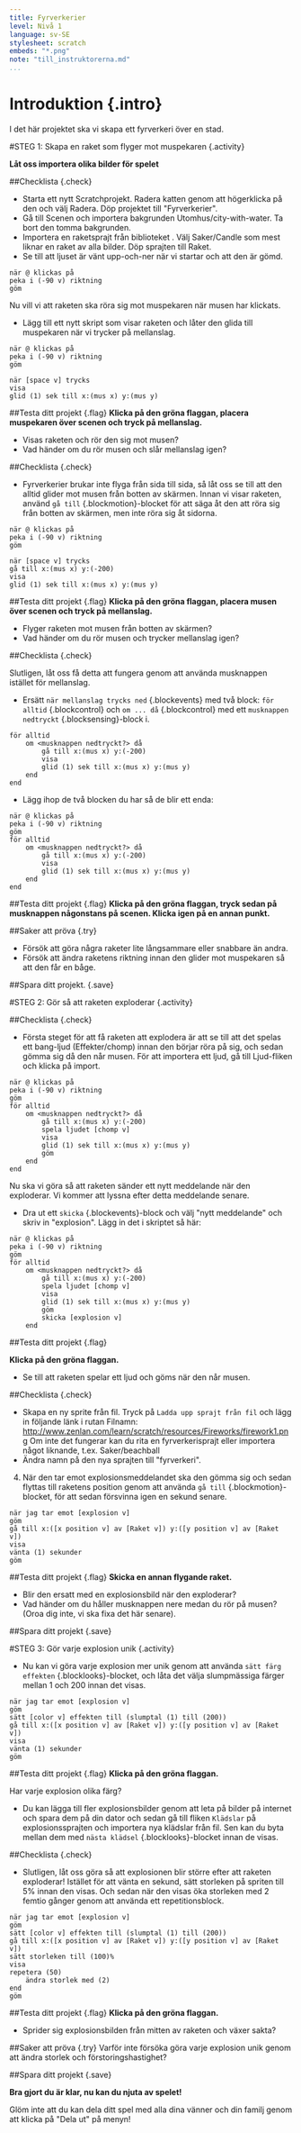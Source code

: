 ```yaml
---
title: Fyrverkerier
level: Nivå 1
language: sv-SE
stylesheet: scratch
embeds: "*.png"
note: "till_instruktorerna.md"
...
```


# Introduktion {.intro}

I det här projektet ska vi skapa ett fyrverkeri över en stad. 

#STEG 1: Skapa en raket som flyger mot muspekaren {.activity}

__Låt oss importera olika bilder för spelet__

##Checklista {.check}

+ Starta ett nytt Scratchprojekt. Radera katten genom att högerklicka på den och välj Radera. Döp projektet till "Fyrverkerier".
+ Gå till Scenen och importera bakgrunden Utomhus/city-with-water. Ta bort den tomma bakgrunden.
+ Importera en raketsprajt från biblioteket <img alt="" class="inline" src="int-library.png">. Välj Saker/Candle som mest liknar en raket av alla bilder. Döp sprajten till Raket.
+ Se till att ljuset är vänt upp-och-ner när vi startar och att den är gömd.

```blocks
när @ klickas på
peka i (-90 v) riktning
göm
```

Nu vill vi att raketen ska röra sig mot muspekaren när musen har klickats. 

+ Lägg till ett nytt skript som visar raketen och låter den glida till muspekaren när vi trycker på mellanslag.

```blocks
när @ klickas på
peka i (-90 v) riktning
göm

när [space v] trycks
visa
glid (1) sek till x:(mus x) y:(mus y)
```
	
##Testa ditt projekt {.flag}
__Klicka på den gröna flaggan, placera muspekaren över scenen och tryck på mellanslag.__

+ Visas raketen och rör den sig mot musen?
+ Vad händer om du rör musen och slår mellanslag igen?

##Checklista {.check}

+ Fyrverkerier brukar inte flyga från sida till sida, så låt oss se till att den alltid glider mot musen från botten av skärmen. Innan vi visar raketen, använd `gå till` {.blockmotion}-blocket för att säga åt den att röra sig från botten av skärmen, men inte röra sig åt sidorna. 

```blocks
när @ klickas på
peka i (-90 v) riktning
göm

när [space v] trycks
gå till x:(mus x) y:(-200)
visa
glid (1) sek till x:(mus x) y:(mus y)
```

##Testa ditt projekt {.flag}
__Klicka på den gröna flaggan, placera musen över scenen och tryck på mellanslag.__
+ Flyger raketen mot musen från botten av skärmen? 
+ Vad händer om du rör musen och trycker mellanslag igen?

##Checklista {.check}

Slutligen, låt oss få detta att fungera genom att använda musknappen istället för mellanslag. 
+ Ersätt `när mellanslag trycks ned` {.blockevents} med två block: `för alltid` {.blockcontrol} och `om ... då` {.blockcontrol} med ett `musknappen nedtryckt` {.blocksensing}-block i.

```blocks
för alltid
    om <musknappen nedtryckt?> då
        gå till x:(mus x) y:(-200)
        visa
        glid (1) sek till x:(mus x) y:(mus y)
    end
end
```

+ Lägg ihop de två blocken du har så de blir ett enda: 

```blocks
när @ klickas på
peka i (-90 v) riktning
göm
för alltid
    om <musknappen nedtryckt?> då
        gå till x:(mus x) y:(-200)
        visa
        glid (1) sek till x:(mus x) y:(mus y)
    end
end
```

##Testa ditt projekt {.flag}
__Klicka på den gröna flaggan, tryck sedan på musknappen någonstans på scenen. Klicka igen på en annan punkt.__ 

##Saker att pröva {.try}
+ Försök att göra några raketer lite långsammare eller snabbare än andra. 
+ Försök att ändra raketens riktning innan den glider mot muspekaren så att den får en båge. 

##Spara ditt projekt. {.save}

#STEG 2: Gör så att raketen exploderar {.activity}

##Checklista {.check}

+ Första steget för att få raketen att explodera är att se till att det spelas ett bang-ljud (Effekter/chomp) innan den börjar röra på sig, och sedan gömma sig då den når musen. För att importera ett ljud, gå till Ljud-fliken och klicka på import.

```blocks
när @ klickas på
peka i (-90 v) riktning
göm
för alltid
    om <musknappen nedtryckt?> då
        gå till x:(mus x) y:(-200)
        spela ljudet [chomp v]
        visa
        glid (1) sek till x:(mus x) y:(mus y)
		göm
    end
end
```
Nu ska vi göra så att raketen sänder ett nytt meddelande när den exploderar. Vi kommer att lyssna efter detta meddelande senare.
+ Dra ut ett `skicka` {.blockevents}-block och välj "nytt meddelande" och skriv in "explosion". Lägg in det i skriptet så här:

```blocks
när @ klickas på
peka i (-90 v) riktning
göm
för alltid
    om <musknappen nedtryckt?> då
        gå till x:(mus x) y:(-200)
        spela ljudet [chomp v]
        visa
        glid (1) sek till x:(mus x) y:(mus y)
        göm
        skicka [explosion v]
    end
```

##Testa ditt projekt {.flag}

__Klicka på den gröna flaggan.__ 
+ Se till att raketen spelar ett ljud och göms när den når musen. 

##Checklista {.check}

+ Skapa en ny sprite från fil. Tryck på `Ladda upp sprajt från fil` och lägg in följande länk i rutan Filnamn: http://www.zenlan.com/learn/scratch/resources/Fireworks/firework1.png
Om inte det fungerar kan du rita en fyrverkerisprajt eller importera något liknande, t.ex. Saker/beachball
+ Ändra namn på den nya sprajten till "fyrverkeri".
4. När den tar emot explosionsmeddelandet ska den gömma sig och sedan flyttas till raketens position genom att använda `gå till` {.blockmotion}-blocket, för att sedan försvinna igen en sekund senare.

```blocks
när jag tar emot [explosion v]
göm
gå till x:([x position v] av [Raket v]) y:([y position v] av [Raket v])
visa
vänta (1) sekunder
göm
```
##Testa ditt projekt {.flag}
__Skicka en annan flygande raket.__ 
+ Blir den ersatt med en explosionsbild när den exploderar? 
+ Vad händer om du håller musknappen nere medan du rör på musen? (Oroa dig inte, vi ska fixa det här senare).

##Spara ditt projekt {.save}

#STEG 3: Gör varje explosion unik {.activity}

+ Nu kan vi göra varje explosion mer unik genom att använda `sätt färg effekten` {.blocklooks}-blocket, och låta det välja slumpmässiga färger mellan 1 och 200 innan det visas.

```blocks
när jag tar emot [explosion v]
göm
sätt [color v] effekten till (slumptal (1) till (200))
gå till x:([x position v] av [Raket v]) y:([y position v] av [Raket v])
visa
vänta (1) sekunder
göm
```

##Testa ditt projekt {.flag}
__Klicka på den gröna flaggan.__ 

Har varje explosion olika färg?

+ Du kan lägga till fler explosionsbilder genom att leta på bilder på internet och spara dem på din dator och sedan gå till fliken `Klädslar` på explosionssprajten och importera nya klädslar från fil. Sen kan du byta mellan dem med `nästa klädsel` {.blocklooks}-blocket innan de visas.

##Checklista {.check}

+ Slutligen, låt oss göra så att explosionen blir större efter att raketen exploderar! Istället för att vänta en sekund, sätt storleken på spriten till 5% innan den visas. Och sedan när den visas öka storleken med 2 femtio gånger genom att använda ett repetitionsblock. 

```blocks
när jag tar emot [explosion v]
göm
sätt [color v] effekten till (slumptal (1) till (200))
gå till x:([x position v] av [Raket v]) y:([y position v] av [Raket v])
sätt storleken till (100)%
visa
repetera (50)
    ändra storlek med (2)
end
göm
```

##Testa ditt projekt {.flag}
__Klicka på den gröna flaggan.__ 

+ Sprider sig explosionsbilden från mitten av raketen och växer sakta? 

##Saker att pröva {.try}
Varför inte försöka göra varje explosion unik genom att ändra storlek och förstoringshastighet?

##Spara ditt projekt {.save}

__Bra gjort du är klar, nu kan du njuta av spelet!__

Glöm inte att du kan dela ditt spel med alla dina vänner och din familj genom att klicka på "Dela ut" på menyn!

